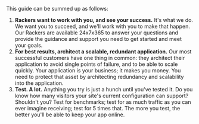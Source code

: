 This guide can be summed up as follows:

1. **Rackers want to work with you, and see your success.** It's what we do. We want you to succeed, and we'll work with you to make that happen. Our Rackers are available 24x7x365 to answer your questions and provide the guidance and support you need to get started and meet your goals.
2. **For best results, architect a scalable, redundant application.** Our most successful customers have one thing in common: they architect their application to avoid single points of failure, and to be able to scale quickly. Your application is your business; it makes you money. You need to protect that asset by architecting redundancy and scalability into the application.
3. **Test. A lot.** Anything you try is just a hunch until you've tested it. Do you know how many visitors your site's current configuration can support? Shouldn't you? Test for benchmarks; test for as much traffic as you can ever imagine receiving; test for 5 times that. The more you test, the better you'll be able to keep your app online. 
